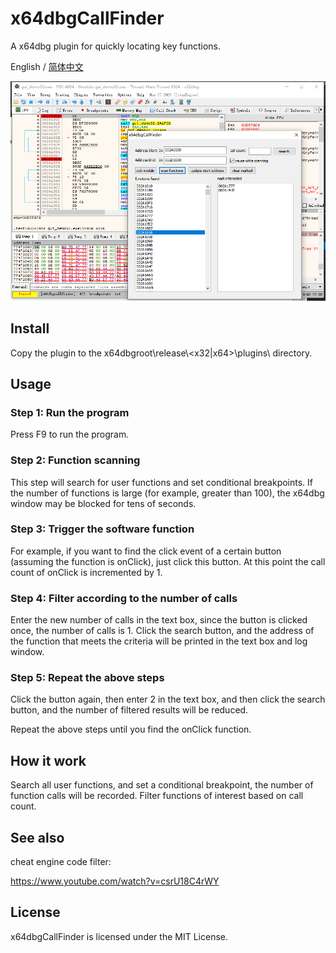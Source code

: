 # x64dbgCallFinder

A x64dbg plugin for quickly locating key functions.

English / [简体中文](./README_CN.md)

![](images/1.png)

## Install

Copy the plugin to the x64dbgroot\release\\\<x32|x64>\plugins\ directory.

## Usage

### Step 1: Run the program

Press F9 to run the program.

### Step 2: Function scanning

This step will search for user functions and set conditional breakpoints. If the number of functions is large (for example, greater than 100), the x64dbg window may be blocked for tens of seconds.

### Step 3: Trigger the software function

For example, if you want to find the click event of a certain button (assuming the function is onClick), just click this button. At this point the call count of onClick is incremented by 1.

### Step 4: Filter according to the number of calls

Enter the new number of calls in the text box, since the button is clicked once, the number of calls is 1. Click the search button, and the address of the function that meets the criteria will be printed in the text box and log window.

### Step 5: Repeat the above steps

Click the button again, then enter 2 in the text box, and then click the search button, and the number of filtered results will be reduced.

Repeat the above steps until you find the onClick function.

## How it work

Search all user functions, and set a conditional breakpoint, the number of function calls will be recorded. Filter functions of interest based on call count.

## See also

cheat engine code filter:

https://www.youtube.com/watch?v=csrU18C4rWY

## License

x64dbgCallFinder is licensed under the MIT License.
